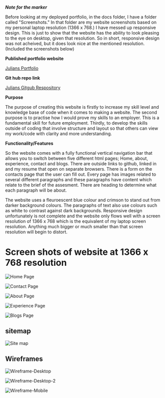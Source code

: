 
***Note for the marker***

Before looking at my deployed portfolio,
in the docs folder, I have a folder called "Screenshots." 
In that folder are my website screenshots based on my personal laptop resolution (1366 x 768.) I have messed up responsive design. This is just to show that the website has the ability to look pleasing to the eye on desktop, given that resolution. So in short, responsive design was not acheived, but it does look nice at the mentioned resolution. (Included the screenshots below)



**Published portfolio website**

[Julians Portfolio](https://zealous-snyder-c602a7.netlify.app)

**Git hub repo link**

[Julians Gitgub Respository](https://github.com/julianneedstocode950/Julians-First-Portfolio)



**Purpose**

The purpose of creating this website is firstly to increase my skill level and knowledge base of code when it comes to making a website. The second purpose is to practise how I would prove my skills to an employer. This is a fundamental skill for future employment. Thirdly, to develop the skills outside of coding that involve structure and layout so that others can view my work/code with clarity and more understanding.

**Functionality/Features**

So the website comes with a fully functional vertical navigation bar that allows you to switch between five different html pages; Home, about, experience, contact and blogs. There are outside links to github, linked in and my resume that open on separate browsers. There is a form on the contacts page that the user can fill out. Every page has images related to several different paragraphs and these paragraphs have content which relate to the brief of the assesment. There are heading to determine what each paragraph will be about.

The website uses a fleuroescent blue colour and crimson to stand out from darker background colours. The paragraphs of text also use colours such as white to contrast against dark backgrounds. Responsive design unfortunately is not complete and the website only flows well with a screen resolution of 1366 x 768 which is the equivalent of my laptop screen resolution. Anything much bigger or much smaller than that screen resolution will begin to distort.

# Screen shots of website at 1366 x 768 resolution

![Home Page](./docs/screenshots/home.png)

![Contact Page](./docs/screenshots/contact.png)

![About Page](./docs/screenshots/about.png)

![Experience Page](./docs/screenshots/experience.png)

![Blogs Page](./docs/screenshots/blogs.png)

## sitemap

![Site map](./docs/sitemap.jpg)


## Wireframes

![Wireframe-Desktop](./docs/desktopwireframe.jpg)

![Wireframe-Desktop-2](./docs/blogwireframe.jpg)

![Wireframe-Mobile](./docs/mobilewireframe.jpg)


